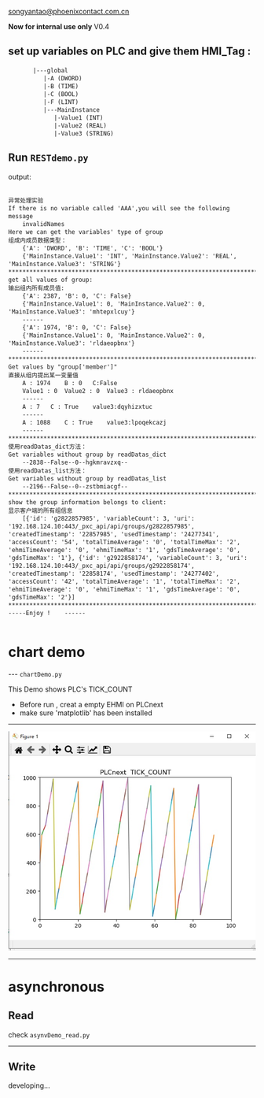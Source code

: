 songyantao@phoenixcontact.com.cn

**Now for internal use only**  V0.4
## set up variables on PLC and give them HMI_Tag :

  ```
         |---global    
            |-A (DWORD)
            |-B (TIME)
            |-C (BOOL)
            |-F (LINT)
            |---MainInstance
               |-Value1 (INT)
               |-Value2 (REAL)
               |-Value3 (STRING)

```  

## Run `RESTdemo.py`

output:
```

异常处理实验
If there is no variable called 'AAA',you will see the following message
	invalidNames
Here we can get the variables' type of group
组成内成员数据类型：
	{'A': 'DWORD', 'B': 'TIME', 'C': 'BOOL'}
	{'MainInstance.Value1': 'INT', 'MainInstance.Value2': 'REAL', 'MainInstance.Value3': 'STRING'}
****************************************************************************************************
get all values of group:
输出组内所有成员值:
	{'A': 2387, 'B': 0, 'C': False}
	{'MainInstance.Value1': 0, 'MainInstance.Value2': 0, 'MainInstance.Value3': 'mhtepxlcuy'}
	------
	{'A': 1974, 'B': 0, 'C': False}
	{'MainInstance.Value1': 0, 'MainInstance.Value2': 0, 'MainInstance.Value3': 'rldaeopbnx'}
	------
****************************************************************************************************
Get values by "group['member']"
直接从组内提出某一变量值
	A : 1974	B : 0	C:False
	Value1 : 0	Value2 : 0	Value3 : rldaeopbnx
	------
	A : 7	C : True	value3:dqyhizxtuc
	------
	A : 1088	C : True	value3:lpoqekcazj
	------
****************************************************************************************************
使用readDatas_dict方法：
Get variables without group by readDatas_dict
	--2838--False--0--hgkmravzxq--
使用readDatas_list方法：
Get variables without group by readDatas_list
	--2196--False--0--zstbmiacgf--
****************************************************************************************************
show the group information belongs to client:
显示客户端的所有组信息
	[{'id': 'g2822857985', 'variableCount': 3, 'uri': '192.168.124.10:443/_pxc_api/api/groups/g2822857985', 'createdTimestamp': '22857985', 'usedTimestamp': '24277341', 'accessCount': '54', 'totalTimeAverage': '0', 'totalTimeMax': '2', 'ehmiTimeAverage': '0', 'ehmiTimeMax': '1', 'gdsTimeAverage': '0', 'gdsTimeMax': '1'}, {'id': 'g2922858174', 'variableCount': 3, 'uri': '192.168.124.10:443/_pxc_api/api/groups/g2922858174', 'createdTimestamp': '22858174', 'usedTimestamp': '24277402', 'accessCount': '42', 'totalTimeAverage': '1', 'totalTimeMax': '2', 'ehmiTimeAverage': '0', 'ehmiTimeMax': '1', 'gdsTimeAverage': '0', 'gdsTimeMax': '2'}]
****************************************************************************************************
-----Enjoy !	------


```

# chart demo
 --- `chartDemo.py`
 
This Demo shows PLC's TICK_COUNT

+ Before run , creat a empty EHMI on PLCnext
+ make sure 'matplotlib' has been installed
---
![1](./asset/tickcount.jpg)

---
# asynchronous
## Read
check `asynvDemo_read.py`

---
## Write

developing...
